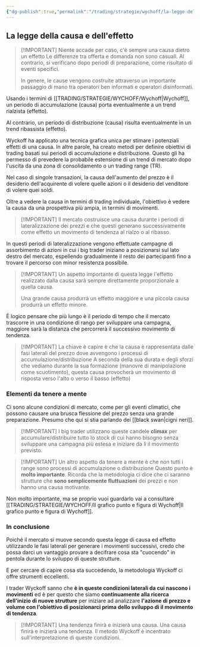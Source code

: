 ```yaml
---
{"dg-publish":true,"permalink":"/trading/strategie/wychoff/la-legge-della-causa-e-dell-effetto/","dgHomeLink":true,"dgPassFrontmatter":false}
---
```



## La legge della causa e dell'effetto

> [!IMPORTANT] Niente accade per caso, c'è sempre una causa dietro un effetto
> Le differenze tra offerta e domanda non sono casuali. Al contrario, si verificano dopo periodi di preparazione, come risultato di eventi specifici. 
> 
> In genere, le cause vengono costruite attraverso un importante passaggio di mano tra operatori ben informati e operatori disinformati.

Usando i termini di [[TRADING/STRATEGIE/WYCHOFF/Wychoff|Wychoff]], un periodo di accumulazione (causa) porta eventualmente a un trend rialzista (effetto). 

Al contrario, un periodo di distribuzione (causa) risulta eventualmente in un trend ribassista (effetto). 

Wyckoff ha applicato una tecnica grafica unica per stimare i potenziali effetti di una causa. In altre parole, ha creato metodi per definire obiettivi di trading basati sui periodi di accumulazione e distribuzione. Questo gli ha permesso di prevedere la probabile estensione di un trend di mercato dopo l'uscita da una zona di consolidamento o un trading range (TR).

Nel caso di singole transazioni, la causa dell'aumento del prezzo è il desiderio dell'acquirente di volere quelle azioni o il desiderio del venditore di volere quei soldi.

Oltre a vedere la causa in termini di trading individuale, l'obiettivo è vedere la causa da una prospettiva più ampia, in termini di movimenti. 

> [!IMPORTANT] Il mercato costruisce una causa durante i periodi di lateralizzazione dei prezzi e che questi generano successivamente come effetto un movimento di tendenza al rialzo o al ribasso.

In questi periodi di lateralizzazione vengono effettuate campagne di assorbimento di azioni in cui i big trader iniziano a posizionarsi sul lato destro del mercato, espellendo gradualmente il resto dei partecipanti fino a trovare il percorso con minor resistenza possibile.

> [!IMPORTANT] Un aspetto importante di questa legge
> l'effetto realizzato dalla causa sarà sempre direttamente proporzionale a quella causa.
> 
> Una grande causa produrrà un effetto maggiore e una piccola causa produrrà un effetto minore.

È logico pensare che più lungo è il periodo di tempo che il mercato trascorre in una condizione di rango per sviluppare una campagna, maggiore sarà la distanza che percorrerà il successivo movimento di tendenza. 

> [!IMPORTANT] La chiave è capire è che la causa è rappresentata dalle fasi laterali del prezzo dove avvengono i processi di accumulazione/distribuzione
> A seconda della sua durata e degli sforzi che vediamo durante la sua formazione (manovre di manipolazione come scuotimento), questa causa provocherà un movimento di risposta verso l'alto o verso il basso (effetto)

### Elementi da tenere a mente
Ci sono alcune condizioni di mercato, come per gli eventi climatici, che possono causare una brusca flessione del prezzo senza una grande preparazione. Presumo che qui si stia parlando dei [[black swan|cigni neri]].

> [!IMPORTANT] I big trader utilizzano queste candele **climax** per accumulare/distribuire tutto lo stock di cui hanno bisogno senza sviluppare una campagna più estesa e iniziare da lì il movimento previsto.

> [!IMPORTANT] Un altro aspetto da tenere a mente è che non tutti i range sono processi di accumulazione o distribuzione
> Questo punto è **molto importante**. Ricorda che la metodologia ci dice che ci saranno strutture che **sono semplicemente fluttuazioni** dei prezzi e non hanno una causa motivante.

Non molto importante, ma se proprio vuoi guardarlo vai a consultare [[TRADING/STRATEGIE/WYCHOFF/Il grafico punto e figura di Wychoff|Il grafico punto e figura di Wychoff]].

### In conclusione

Poiché il mercato si muove secondo questa legge di causa ed effetto utilizzando le fasi laterali per generare i movimenti successivi, credo che possa darci un vantaggio provare a decifrare cosa sta "cuocendo" in pentola durante lo sviluppo di queste strutture. 

E per cercare di capire cosa sta succedendo, la metodologia Wyckoff ci offre strumenti eccellenti. 

I trader Wyckoff sanno che **è in queste condizioni laterali da cui nascono i movimenti** ed è per questo che siamo **continuamente alla ricerca dell'inizio di nuove strutture** per iniziare ad analizzare **l'azione di prezzo e volume con l'obiettivo di posizionarci prima dello sviluppo di il movimento di tendenza**. 

> [!IMPORTANT] Una tendenza finirà e inizierà una causa. Una causa finirà e inizierà una tendenza. Il metodo Wyckoff è incentrato sull'interpretazione di queste condizioni.